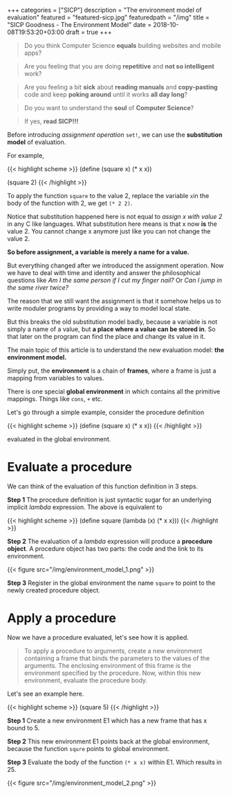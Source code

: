 +++
categories = ["SICP"]
description = "The environment model of evaluation"
featured = "featured-sicp.jpg"
featuredpath = "/img"
title = "SICP Goodness - The Environment Model"
date = 2018-10-08T19:53:20+03:00
draft = true
+++

>Do you think Computer Science **equals** building websites and mobile apps? 

>Are you feeling that you are doing **repetitive** and **not so intelligent** work?

>Are you feeling a bit **sick** about **reading manuals** and **copy-pasting** code and keep **poking around** until it works **all day long**? 

>Do you want to understand the **soul** of **Computer Science**?

>If yes, **read SICP!!!**

Before introducing *assignment operation* `set!`, we can use the **substitution model** of evaluation.

For example, 

{{< highlight scheme >}}
(define (square x) (* x x))

(square 2)
{{< /highlight >}}

To apply the function `square` to the value 2, replace the variable `x`in the body of the function with 2, we get `(* 2 2)`.

Notice that substitution happened here is not equal to *assign x with value 2* in any C like languages. What substitution here means is that x now **is** the value 2. You cannot change x anymore just like you can not change the value 2.

**So before assignment, a variable is merely a name for a value.**

But everything changed after we introduced the assignment operation. Now we have to deal with time and identity and answer the philosophical questions like *Am I the same person if I cut my finger nail?* Or *Can I jump in the same river twice?*

The reason that we still want the assignment is that it somehow helps us to write moduler programs by providing a way to model local state.

But this breaks the old substitution model badly, because a variable is not simply a name of a value, but **a place where a value can be stored in**. So that later on the program can find the place and change its value in it.

The main topic of this article is to understand the new evaluation model: **the environment model.**

Simply put, the **environment** is a chain of **frames**, where a frame is just a mapping from variables to values.

There is one special **global environment** in which contains all the primitive mappings. Things like `cons`, `+` etc.

Let's go through a simple example, consider the procedure definition

{{< highlight scheme >}}
(define (square x) (* x x))
{{< /highlight >}}

evaluated in the global environment.

# Evaluate a procedure

We can think of the evaluation of this function definition in 3 steps.

**Step 1** The procedure definition is just syntactic sugar for an underlying implicit *lambda* expression. The above is equivalent to

{{< highlight scheme >}}
(define square
  (lambda (x) (* x x)))
{{< /highlight >}}

**Step 2** The evaluation of a *lambda* expression will produce a **procedure object**. A procedure object has two parts: the code and the link to its environment.

{{< figure src="/img/environment_model_1.png" >}}

**Step 3** Register in the global environment the name `square` to point to the newly created procedure object.

# Apply a procedure

Now we have a procedure evaluated, let's see how it is applied.

>To apply a procedure to arguments, create a new environment containing a frame that binds the parameters to the values of the arguments. The enclosing environment of this frame is the environment specified by the procedure. Now, within this new environment, evaluate the procedure body.

Let's see an example here.

{{< highlight scheme >}}
(square 5)
{{< /highlight >}}

**Step 1** Create a new environment E1 which has a new frame that has x bound to 5.

**Step 2** This new environment E1 points back at the global environment, because the function `squre` points to global environment.

**Step 3** Evaluate the body of the function `(* x x)` within E1. Which results in 25.

{{< figure src="/img/environment_model_2.png" >}}
